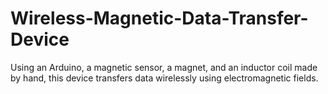 # Wireless-Magnetic-Data-Transfer-Device
Using an Arduino, a magnetic sensor, a magnet, and an inductor coil made by hand, this device transfers data wirelessly using electromagnetic fields.
